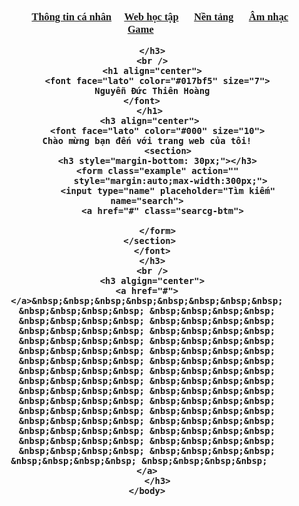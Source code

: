 
<html>
    <head>
      <title></title>
      <style>
        body{
          background-image:url("http://boxthuthuat.com/wp-content/uploads/2020/12/moraine-lake-2560x1440-banff-canada-mountains-forest-4k-15563.jpg");
          background-color:cover;
        }
        .bg {
          background-image:"vb.jpg";
          background-size: cover;
        }
      </style>
      </head>
    <body class="bg">
    <br />
      <h3 align="center">    &nbsp;&nbsp;&nbsp;&nbsp;&nbsp;&nbsp;&nbsp;&nbsp;&nbsp;&nbsp;&nbsp;&nbsp;&nbsp;&nbsp;&nbsp;
      <font face="cinzel">
        <a href="https://www.facebook.com/people/Nguy%E1%BB%85n-%C4%90%E1%BB%A9c-Thi%C3%AAn-Ho%C3%A0ng/100025559581110/">Thông tin cá nhân</a> &nbsp;&nbsp;&nbsp;
        <a href="https://www.w3schools.com/">Web học tập</a> &nbsp;&nbsp;&nbsp;&nbsp;
        <a href="https://codepen.io/trending">Nền tảng</a> &nbsp;&nbsp;&nbsp;&nbsp;
        <a href="https://www.youtube.com/watch?v=4urkgldaU9A">Âm nhạc</a> &nbsp;&nbsp;&nbsp;&nbsp;
        <a href="https://www.youtube.com/watch?v=3Sv0F7MkU60">Game</a> &nbsp;&nbsp;&nbsp;&nbsp; 
      </font>
          
      </h3>
      <br />
      <h1 align="center">
        <font face="lato" color="#017bf5" size="7">
      Nguyễn Đức Thiên Hoàng
        </font>      
      </h1> 
      <h3 align="center"> 
        <font face="lato" color="#000" size="10">
    Chào mừng bạn đến với trang web của tôi!
            <section>
        <h3 style="margin-bottom: 30px;"></h3>
        <form class="example" action=""
              style="margin:auto;max-width:300px;"> 
            <input type="name" placeholder="Tìm kiếm" name="search">
          <a href="#" class="searcg-btm">
      
        </form>
        </section>   
       </font> 
      </h3>
      <br />
      <h3 algign="center">
      <a href="#">  
    </a>&nbsp;&nbsp;&nbsp;&nbsp;&nbsp;&nbsp;&nbsp;&nbsp; &nbsp;&nbsp;&nbsp;&nbsp; &nbsp;&nbsp;&nbsp;&nbsp; &nbsp;&nbsp;&nbsp;&nbsp; &nbsp;&nbsp;&nbsp;&nbsp; &nbsp;&nbsp;&nbsp;&nbsp; &nbsp;&nbsp;&nbsp;&nbsp; &nbsp;&nbsp;&nbsp;&nbsp; &nbsp;&nbsp;&nbsp;&nbsp; &nbsp;&nbsp;&nbsp;&nbsp; &nbsp;&nbsp;&nbsp;&nbsp; &nbsp;&nbsp;&nbsp;&nbsp; &nbsp;&nbsp;&nbsp;&nbsp; &nbsp;&nbsp;&nbsp;&nbsp; &nbsp;&nbsp;&nbsp;&nbsp; &nbsp;&nbsp;&nbsp;&nbsp; &nbsp;&nbsp;&nbsp;&nbsp; &nbsp;&nbsp;&nbsp;&nbsp; &nbsp;&nbsp;&nbsp;&nbsp; &nbsp;&nbsp;&nbsp;&nbsp; &nbsp;&nbsp;&nbsp;&nbsp; &nbsp;&nbsp;&nbsp;&nbsp; &nbsp;&nbsp;&nbsp;&nbsp; &nbsp;&nbsp;&nbsp;&nbsp; &nbsp;&nbsp;&nbsp;&nbsp; &nbsp;&nbsp;&nbsp;&nbsp; &nbsp;&nbsp;&nbsp;&nbsp; &nbsp;&nbsp;&nbsp;&nbsp; &nbsp;&nbsp;&nbsp;&nbsp; &nbsp;&nbsp;&nbsp;&nbsp; &nbsp;&nbsp;&nbsp;&nbsp; &nbsp;&nbsp;&nbsp;&nbsp; &nbsp;&nbsp;&nbsp;&nbsp;   
       </a>   
        </h3>
    </body>
    
